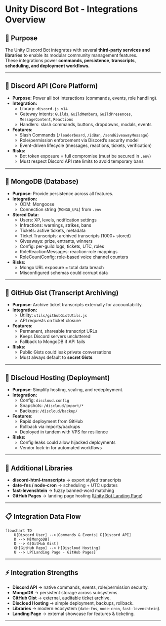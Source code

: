 # Unity Discord Bot - Integrations Overview

## 🎯 Purpose

The Unity Discord Bot integrates with several **third-party services and libraries** to enable its modular community management features.  
These integrations power **commands, persistence, transcripts, scheduling, and deployment workflows**.

---

## 🔑 Discord API (Core Platform)

- **Purpose:** Power all bot interactions (commands, events, role handling).
- **Integration:**
  - Library: `discord.js v14`
  - Gateway intents: `Guilds`, `GuildMembers`, `GuildPresences`, `MessageContent`, `Reactions`
  - Handlers: slash commands, buttons, dropdowns, modals, events
- **Features:**
  - Slash Commands (`/leaderboard`, `/idBan`, `/sendGiveawayMessage`)
  - Role/permission enforcement via Discord’s security model
  - Event-driven lifecycle (messages, reactions, tickets, verification)
- **Risks:**
  - Bot token exposure = full compromise (must be secured in `.env`)
  - Must respect Discord API rate limits to avoid temporary bans

---

## 🔑 MongoDB (Database)

- **Purpose:** Provide persistence across all features.
- **Integration:**
  - ODM: Mongoose
  - Connection string (`MONGO_URL`) from `.env`
- **Stored Data:**
  - Users: XP, levels, notification settings
  - Infractions: warnings, strikes, bans
  - Tickets: active tickets, metadata
  - Ticket Transcripts: archived transcripts (1000+ stored)
  - Giveaways: prize, entrants, winners
  - Config: per-guild logs, tickets, UTC, roles
  - RoleReactionMessages: reaction-role mappings
  - RoleCountConfig: role-based voice channel counters
- **Risks:**
  - Mongo URL exposure = total data breach
  - Misconfigured schemas could corrupt data

---

## 🔑 GitHub Gist (Transcript Archiving)

- **Purpose:** Archive ticket transcripts externally for accountability.
- **Integration:**
  - Utility: `utils/githubGistUtils.js`
  - API requests on ticket closure
- **Features:**
  - Permanent, shareable transcript URLs
  - Keeps Discord servers uncluttered
  - Fallback to MongoDB if API fails
- **Risks:**
  - Public Gists could leak private conversations
  - Must always default to **secret Gists**

---

## 🔑 Discloud Hosting (Deployment)

- **Purpose:** Simplify hosting, scaling, and redeployment.
- **Integration:**
  - Config: `discloud.config`
  - Snapshots: `/discloud/import/*`
  - Backups: `/discloud/backup/`
- **Features:**
  - Rapid deployment from GitHub
  - Rollback via imports/backups
  - Deployed in tandem with VPS for resilience
- **Risks:**
  - Config leaks could allow hijacked deployments
  - Vendor lock-in for automated workflows

---

## 🔑 Additional Libraries

- **discord-html-transcripts** → export styled transcripts
- **date-fns / node-cron** → scheduling + UTC updates
- **fast-levenshtein** → fuzzy banned-word matching
- **GitHub Pages** → landing page hosting ([Unity Bot Landing Page](https://rushinski.github.io/Unity-Landing-Page))

---

## 📋 Integration Data Flow

```mermaid
flowchart TD
    U[Discord User] -->|Commands & Events| D[Discord API]
    D --> M[MongoDB]
    D --> G[GitHub Gist]
    GH[GitHub Repo] --> H[Discloud Hosting]
    U --> LP[Landing Page - GitHub Pages]
```

---

## ⚡ Integration Strengths

- **Discord API** → native commands, events, role/permission security.
- **MongoDB** → persistent storage across subsystems.
- **GitHub Gist** → external, auditable ticket archive.
- **Discloud Hosting** → simple deployment, backups, rollback.
- **Libraries** → modern ecosystem (`date-fns`, `node-cron`, `fast-levenshtein`).
- **Landing Page** → external showcase for features & ticketing.

---